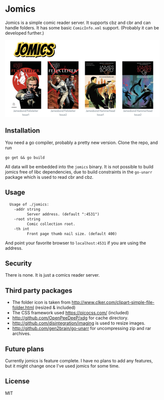 # Jomics

Jomics is a simple comic reader server. It supports cbz and cbr and can handle folders.
It has some basic `ComicInfo.xml` support. (Probably it can be developed further.)

![jomics](jomics.png "Jomics screenshot")

## Installation

You need a go compiler, probably a pretty new version. Clone the repo, and run

`go get && go build`

All data will be embedded into the `jomics` binary. It is not possible to build
jomics free of libc dependencies, due to build constraints in the `go-unarr` package
which is used to read cbr and cbz.

## Usage
```
  Usage of ./jomics:
    -addr string
          Server address. (default ":4531")
    -root string
          Comic collection root.
    -th int
          Front page thumb nail size. (default 400)
```
And point your favorite browser to `localhost:4531` if you are using the address.

## Security
There is none. It is just a comics reader server.

## Third party packages
 * The folder icon is taken from http://www.clker.com/clipart-simple-file-folder.html (resized & included)
 * The CSS framework used https://picocss.com/ (included)
 * http://github.com/OpenPeeDeeP/xdg for cache directory.
 * http://github.com/disintegration/imaging is used to resize images.
 * http://github.com/gen2brain/go-unarr for uncompressing zip and rar archives.

## Future plans
Currently jomics is feature complete. I have no plans to add any features, but it might change once I've used jomics for some time.

## License
MIT

